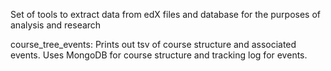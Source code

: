 Set of tools to extract data from edX files and database for the purposes of analysis and research

course_tree_events:
  Prints out tsv of course structure and associated events.
  Uses MongoDB for course structure and tracking log for events.
